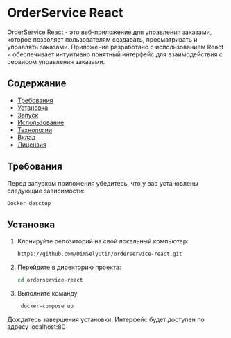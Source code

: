 ﻿# OrderService React

OrderService React - это веб-приложение для управления заказами, которое позволяет пользователям создавать, просматривать и управлять заказами. Приложение разработано с использованием React и обеспечивает интуитивно понятный интерфейс для взаимодействия с сервисом управления заказами.

## Содержание

- [Требования](#требования)
- [Установка](#установка)
- [Запуск](#запуск)
- [Использование](#использование)
- [Технологии](#технологии)
- [Вклад](#вклад)
- [Лицензия](#лицензия)

## Требования

Перед запуском приложения убедитесь, что у вас установлены следующие зависимости:

    Docker desctop

## Установка

1. Клонируйте репозиторий на свой локальный компьютер:

   ```bash
   https://github.com/DimSelyutin/orderservice-react.git

2. Перейдите в директорию проекта:

    ```bash
    cd orderservice-react

3. Выполните команду

   ```bash 
    docker-compose up 
   
Дождитесь завершения установки. Интерфейс будет доступен по адресу localhost:80
